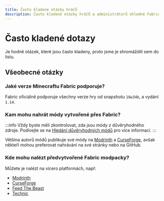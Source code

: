 ```yaml
---
title: Často kladené otázky hráčů
description: Často kladené otázky hráčů a administrátorů ohledně Fabricu.
---
```


# Často kladené dotazy

Je hodně otázek, které jsou často kladeny, proto jsme je shromáždili sem do listu.

## Všeobecné otázky

### Jaké verze Minecraftu Fabric podporuje?

Fabric oficiálně podporuje všechny verze hry od snapshotu `18w34b`, a vydání `1.14`.

### Kam mohu nahrát módy vytvořené přes Fabric?

:::info
Vždy byste měli zkontrolovat, zda jsou módy z důvěryhodného zdroje. Podívejte se na [Hledání důvěryhodných módů](./finding-mods) pro více informací.
:::

Většina autorů módů publikuje své módy na [Modrinth](https://modrinth.com/mods?g=categories:%27fabric%27) a [CurseForge](https://www.curseforge.com/minecraft/search?page=1&pageSize=20&sortType=1&class=mc-mods&gameFlavorsIds=4), avšak někteří mohou preferovat nahrávání na své stránky nebo na GitHub.

### Kde mohu nalézt předvytvořené Fabric modpacky?

Můžete je nalézt na vícero platformách, např:

- [Modrinth](https://modrinth.com/modpacks?g=categories:%27fabric%27)
- [CurseForge](https://www.curseforge.com/minecraft/search?page=1&pageSize=20&sortType=1&class=modpacks&gameFlavorsIds=4)
- [Feed The Beast](https://www.feed-the-beast.com/ftb-app)
- [Technic](https://www.technicpack.net/modpacks)
